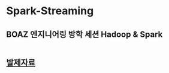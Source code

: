 # Spark-Streaming

<h2> BOAZ 엔지니어링 방학 세션 Hadoop & Spark

<br>
<br>

[발제자료](https://yrshin.notion.site)



